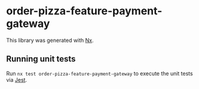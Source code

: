 # order-pizza-feature-payment-gateway

This library was generated with [Nx](https://nx.dev).

## Running unit tests

Run `nx test order-pizza-feature-payment-gateway` to execute the unit tests via [Jest](https://jestjs.io).
